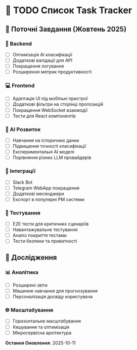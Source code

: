 # 📝 TODO Список Task Tracker

## 🚧 Поточні Завдання (Жовтень 2025)

### 🔧 Backend
- [ ] Оптимізація AI класифікації
- [ ] Додаткові валідації для API
- [ ] Покращення логування
- [ ] Розширення метрик продуктивності

### 💻 Frontend
- [ ] Адаптація UI під мобільні пристрої
- [ ] Додаткові фільтри на сторінці пропозицій
- [ ] Покращення WebSocket взаємодії
- [ ] Тести для React компонентів

### 🤖 AI Розвиток
- [ ] Навчання на історичних даних
- [ ] Підвищення точності класифікації
- [ ] Експериментальні AI моделі
- [ ] Порівняння різних LLM провайдерів

### 🔌 Інтеграції
- [ ] Slack Bot
- [ ] Telegram WebApp покращення
- [ ] Додаткові месенджери
- [ ] Експорт в популярні PM системи

### 🧪 Тестування
- [ ] E2E тести для критичних сценаріїв
- [ ] Навантажувальне тестування
- [ ] Аналіз покриття тестами
- [ ] Тести безпеки та приватності

## 🔬 Дослідження

### 📊 Аналітика
- [ ] Розширені звіти
- [ ] Машинне навчання для прогнозування
- [ ] Персоналізація досвіду користувача

### 🌐 Масштабування
- [ ] Горизонтальне масштабування
- [ ] Кешування та оптимізація
- [ ] Мікросервісна архітектура

**Остання Оновлення**: 2025-10-11